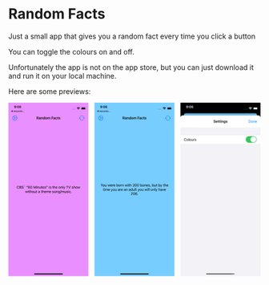 # Random Facts
Just a small app that gives you a random fact every time you click a button

You can toggle the colours on and off.

Unfortunately the app is not on the app store, but you can just download it and run it on your local machine.

Here are some previews:

![Preview1](https://github.com/AryaaSk/Random_Facts/blob/main/Random_Facts/Previews/RandomFactsPreviews.png?raw=true)

